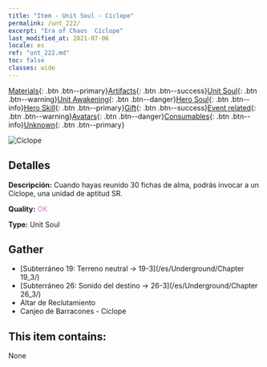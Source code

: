 ```yaml
---
title: "Item - Unit Soul - Cíclope"
permalink: /unt_222/
excerpt: "Era of Chaos  Cíclope"
last_modified_at: 2021-07-06
locale: es
ref: "unt_222.md"
toc: false
classes: wide
---
```

 [Materials](/ItemsES/){: .btn .btn--primary}[Artifacts](/ItemsES/Artifacts/){: .btn .btn--success}[Unit Soul](/ItemsES/UnitSoul/){: .btn .btn--warning}[Unit Awakening](/ItemsES/UnitAwakening/){: .btn .btn--danger}[Hero Soul](/ItemsES/HeroSoul/){: .btn .btn--info}[Hero Skill](/ItemsES/HeroSkill/){: .btn .btn--primary}[Gift](/ItemsES/Gift/){: .btn .btn--success}[Event related](/ItemsES/Events/){: .btn .btn--warning}[Avatars](/ItemsES/Avatars/){: .btn .btn--danger}[Consumables](/ItemsES/Consumables/){: .btn .btn--info}[Unknown](/ItemsES/Unknown/){: .btn .btn--primary}

 ![Cíclope](/images/u/ti_duyanjuren.jpg)

## Detalles
 **Descripción:** Cuando hayas reunido 30 fichas de alma, podrás invocar a un Cíclope, una unidad de aptitud SR.

 **Quality:** <span style="color: #DA70D6">OK</span>

 **Type:** Unit Soul

## Gather

*    [Subterráneo 19: Terreno neutral -> 19-3](/es/Underground/Chapter 19_3/) 
*    [Subterráneo 26: Sonido del destino -> 26-3](/es/Underground/Chapter 26_3/) 
*    Altar de Reclutamiento 
*    Canjeo de Barracones - Cíclope 

## This item contains:

  None

